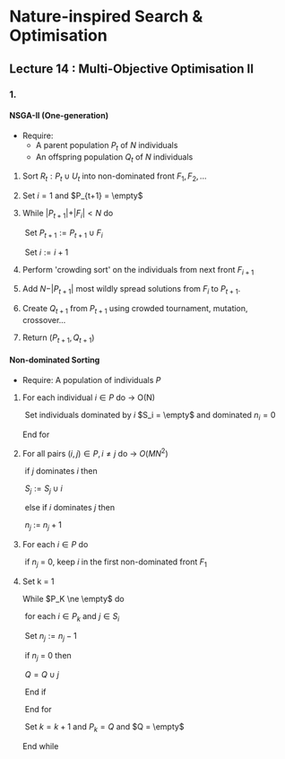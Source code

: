 # Nature-inspired Search & Optimisation



## Lecture 14 : Multi-Objective Optimisation II



### 1.







#### NSGA-II (One-generation)

- Require: 
  - A parent population $P_t$ of $N$ individuals
  - An offspring population $Q_t$ of $N$ individuals



1. Sort $R_t: P_t \cup  U_t$ into non-dominated front $F_1, F_2,...$

2. Set $i = 1$ and $P_{t+1} = \empty$

3. While $\vert P_{t+1} \vert + \vert F_i \vert < N$ do

   ​		Set $P_{t+1} := P_{t+1} \cup F_i$

   ​		Set $i := i + 1$

4. Perform 'crowding sort' on the individuals from next front $F_{i+1}$

5. Add $N- \vert P_{t+1}\vert$ most wildly spread solutions from $F_i$ to $P_{t+1}$.

6. Create $Q_{t+1}$ from $P_{t+1}$ using crowded tournament, mutation, crossover...

7. Return $(P_{t+1}, Q_{t+1})$



#### Non-dominated Sorting

- Require: A population of individuals $P$

1. For each individual $i \in P$ do $\rightarrow$ O(N)

   ​		Set individuals dominated by $i$ $S_i = \empty$ and dominated $n_i = 0$

   End for

2. For all pairs $(i, j) \in P, i \ne j$ do $\rightarrow$ $O(MN^2)$

   ​		if $j$ dominates $i$ then

   ​				$S_j := S_j \cup {i}$

   ​		else if $i$ dominates $j$ then

   ​				$n_j$ := $n_j + 1$

3. For each $i \in P$ do

   ​		if $n_j$ = 0, keep $i$ in the first non-dominated front $F_1$

4. Set k = 1

   While $P_K \ne \empty$ do

   ​		for each $i \in P_k$ and $j \in S_i$

   ​				Set $n_j := n_j -1$

   ​				if $n_j$ = 0 then

   ​						$Q = Q \cup {j}$

   ​				End if

   ​		End for

   ​		Set $k=k+1$ and $P_k = Q$ and $Q = \empty$				

   End while

